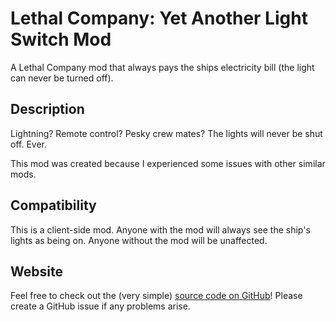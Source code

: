 # Lethal Company: Yet Another Light Switch Mod
A Lethal Company mod that always pays the ships electricity bill (the light can never be turned off).

## Description
Lightning? Remote control? Pesky crew mates? The lights will never be shut off. Ever.

This mod was created because I experienced some issues with other similar mods.

## Compatibility
This is a client-side mod. Anyone with the mod will always see the ship's lights as being on. Anyone without the mod will be unaffected.

## Website
Feel free to check out the (very simple) [source code on GitHub](https://github.com/jacksonb-cs/YetAnotherLightSwitchMod)! Please create a GitHub issue if any problems arise.
